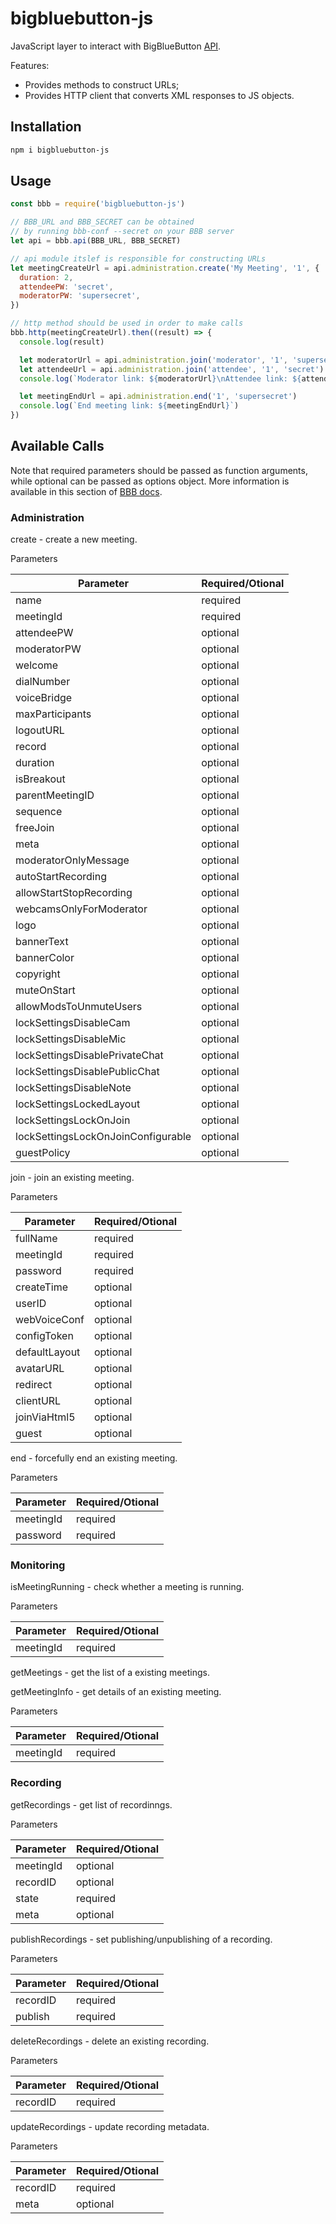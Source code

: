 # bigbluebutton-js

JavaScript layer to interact with BigBlueButton [API](https://docs.bigbluebutton.org/dev/api).

Features:

- Provides methods to construct URLs;
- Provides HTTP client that converts XML responses to JS objects.

## Installation

```bash
npm i bigbluebutton-js
```

## Usage

```javascript
const bbb = require('bigbluebutton-js')

// BBB_URL and BBB_SECRET can be obtained
// by running bbb-conf --secret on your BBB server
let api = bbb.api(BBB_URL, BBB_SECRET)

// api module itslef is responsible for constructing URLs
let meetingCreateUrl = api.administration.create('My Meeting', '1', {
  duration: 2,
  attendeePW: 'secret',
  moderatorPW: 'supersecret',
})

// http method should be used in order to make calls
bbb.http(meetingCreateUrl).then((result) => {
  console.log(result)

  let moderatorUrl = api.administration.join('moderator', '1', 'supersecret')
  let attendeeUrl = api.administration.join('attendee', '1', 'secret')
  console.log(`Moderator link: ${moderatorUrl}\nAttendee link: ${attendeeUrl}`)

  let meetingEndUrl = api.administration.end('1', 'supersecret')
  console.log(`End meeting link: ${meetingEndUrl}`)
})
```

## Available Calls

Note that required parameters should be passed as function arguments, while optional can be passed as options object. More information is available in this section of [BBB docs](https://docs.bigbluebutton.org/dev/api.html#api-calls).

### Administration

create - create a new meeting.

Parameters

| Parameter                          | Required/Otional |
| ---------------------------------- | ---------------- |
| name                               | required         |
| meetingId                          | required         |
| attendeePW                         | optional         |
| moderatorPW                        | optional         |
| welcome                            | optional         |
| dialNumber                         | optional         |
| voiceBridge                        | optional         |
| maxParticipants                    | optional         |
| logoutURL                          | optional         |
| record                             | optional         |
| duration                           | optional         |
| isBreakout                         | optional         |
| parentMeetingID                    | optional         |
| sequence                           | optional         |
| freeJoin                           | optional         |
| meta                               | optional         |
| moderatorOnlyMessage               | optional         |
| autoStartRecording                 | optional         |
| allowStartStopRecording            | optional         |
| webcamsOnlyForModerator            | optional         |
| logo                               | optional         |
| bannerText                         | optional         |
| bannerColor                        | optional         |
| copyright                          | optional         |
| muteOnStart                        | optional         |
| allowModsToUnmuteUsers             | optional         |
| lockSettingsDisableCam             | optional         |
| lockSettingsDisableMic             | optional         |
| lockSettingsDisablePrivateChat     | optional         |
| lockSettingsDisablePublicChat      | optional         |
| lockSettingsDisableNote            | optional         |
| lockSettingsLockedLayout           | optional         |
| lockSettingsLockOnJoin             | optional         |
| lockSettingsLockOnJoinConfigurable | optional         |
| guestPolicy                        | optional         |

join - join an existing meeting.

Parameters

| Parameter     | Required/Otional |
| ------------- | ---------------- |
| fullName      | required         |
| meetingId     | required         |
| password      | required         |
| createTime    | optional         |
| userID        | optional         |
| webVoiceConf  | optional         |
| configToken   | optional         |
| defaultLayout | optional         |
| avatarURL     | optional         |
| redirect      | optional         |
| clientURL     | optional         |
| joinViaHtml5  | optional         |
| guest         | optional         |

end - forcefully end an existing meeting.

Parameters

| Parameter | Required/Otional |
| --------- | ---------------- |
| meetingId | required         |
| password  | required         |

### Monitoring

isMeetingRunning - check whether a meeting is running.

Parameters

| Parameter | Required/Otional |
| --------- | ---------------- |
| meetingId | required         |

getMeetings - get the list of a existing meetings.

getMeetingInfo - get details of an existing meeting.

Parameters

| Parameter | Required/Otional |
| --------- | ---------------- |
| meetingId | required         |

### Recording

getRecordings - get list of recordinngs.

Parameters

| Parameter | Required/Otional |
| --------- | ---------------- |
| meetingId | optional         |
| recordID  | optional         |
| state     | required         |
| meta      | optional         |

publishRecordings - set publishing/unpublishing of a recording.

Parameters

| Parameter | Required/Otional |
| --------- | ---------------- |
| recordID  | required         |
| publish   | required         |

deleteRecordings - delete an existing recording.

Parameters

| Parameter | Required/Otional |
| --------- | ---------------- |
| recordID  | required         |

updateRecordings - update recording metadata.

Parameters

| Parameter | Required/Otional |
| --------- | ---------------- |
| recordID  | required         |
| meta      | optional         |
